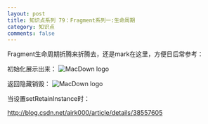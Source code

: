 ```yaml
---
layout: post
title: 知识点系列 79：Fragment系列一:生命周期
category: 知识点
comments: false
---
```

 
Fragment生命周期折腾来折腾去，还是mark在这里，方便日后常参考：

初始化展示出来：
![MacDown logo](https://github.com/iWatching/blog/blob/gh-pages/images/fragment1.png?raw=true)

返回隐藏销毁：
![MacDown logo](https://github.com/iWatching/blog/blob/gh-pages/images/fragment2.png?raw=true)

当设置setRetainInstance时：

<http://blog.csdn.net/airk000/article/details/38557605>